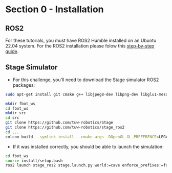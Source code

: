 # Section 0 - Installation

## ROS2

For these tutorials, you must have ROS2 Humble installed on an Ubuntu 22.04 system. For the ROS2 installation please folow this [step-by-step guide](https://docs.ros.org/en/humble/Installation/Ubuntu-Install-Debs.html).

## Stage Simulator

- For this challenge, you'll need to download the Stage simulator ROS2 packages:

```bash
sudo apt-get install git cmake g++ libjpeg8-dev libpng-dev libglu1-mesa-dev libltdl-dev libfltk1.1-dev
```

```bash
mkdir fbot_ws
cd fbot_ws
mkdir src
cd src
git clone https://github.com/tuw-robotics/Stage
git clone https://github.com/tuw-robotics/stage_ros2
cd ...
colcon build --symlink-install --cmake-args -DOpenGL_GL_PREFERENCE=LEGACY
```

- If it was installed correctly, you should be able to launch the simulation:

```bash
cd fbot_ws
source install/setup.bash
ros2 launch stage_ros2 stage.launch.py world:=cave enforce_prefixes:=false one_tf_tree:=true
``` 
